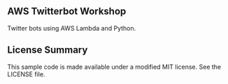 ## AWS Twitterbot Workshop

Twitter bots using AWS Lambda and Python.

## License Summary

This sample code is made available under a modified MIT license. See the LICENSE file.

